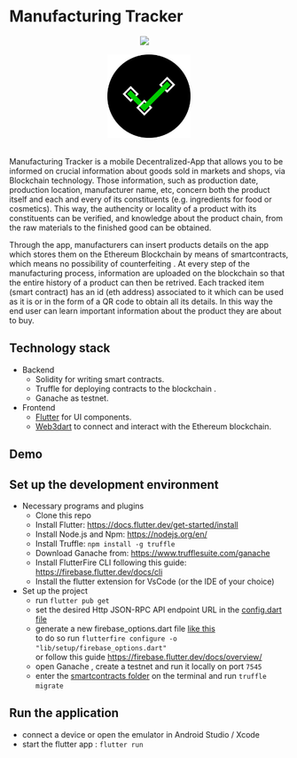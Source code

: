# Manufacturing Tracker 
<p align="center">

<img src="https://img.shields.io/badge/-Flutter-blue" />
<img src="" />
<img src="" />
<img src="" />
<img src="" />

<br/>

<div align="center">
    <img src="assets/images/app_icon.png" width="150px" alt="Blockchain Logo"/>
</div>

<br> 

Manufacturing Tracker is a mobile Decentralized-App that allows you to be informed on crucial information about goods sold in markets and shops, via Blockchain technology. Those information, such as production date, production location, manufacturer name, etc, concern both the product itself and each and every of its constituents (e.g. ingredients for food or cosmetics). This way, the authencity or locality of a product with its constituents can be verified, and knowledge about the product chain, from the raw materials to the finished good can be obtained. 

Through the app, manufacturers can insert products details on the app which stores them on the Ethereum Blockchain by means of smartcontracts, which means no possibility of counterfeiting . At every step of the manufacturing process, information are uploaded on the blockchain so that the entire history of a product can then be retrived. 
Each tracked item (smart contract) has an id (eth address) associated to it which can be used as it is or in the form of a QR code to obtain all its details. In this way the end user can learn important information about the product they are about to buy. 

## Technology stack 
- Backend
  - Solidity for writing smart contracts.
  - Truffle for deploying contracts to the blockchain .
  - Ganache as testnet. 
- Frontend
  - [Flutter](https://github.com/flutter/flutter) for UI components.
  - [Web3dart](https://github.com/xclud/web3dart) to connect and interact with the Ethereum blockchain. 
 
## Demo 

## Set up the development environment 
- Necessary programs and plugins 
    - Clone this repo
    - Install Flutter: https://docs.flutter.dev/get-started/install
    - Install Node.js and Npm: https://nodejs.org/en/
    - Install Truffle: `npm install -g truffle`
    - Download Ganache from: https://www.trufflesuite.com/ganache
    - Install FlutterFire CLI following this guide: https://firebase.flutter.dev/docs/cli
    - Install the flutter extension for VsCode (or the IDE of your choice)
- Set up the project 
    - run `flutter pub get` 
    - set the desired Http JSON-RPC API endpoint URL in the [config.dart file](lib/setup/config.dart)
    - generate a new firebase_options.dart file [like this](lib/setup/firebase_options.dart) 
      <br> to do so run `flutterfire configure -o "lib/setup/firebase_options.dart"` 
      <br> or follow this guide https://firebase.flutter.dev/docs/overview/
    - open Ganache , create a testnet and run it locally on port `7545`
    - enter the [smartcontracts folder](smartcontract) on the terminal and run `truffle migrate` 

## Run the application
- connect a device or open the emulator in Android Studio / Xcode
- start the flutter app : `flutter run`
